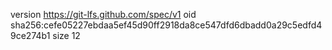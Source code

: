 version https://git-lfs.github.com/spec/v1
oid sha256:cefe05227ebdaa5ef45d90ff2918da8ce547dfd6dbadd0a29c5edfd49ce274b1
size 12
